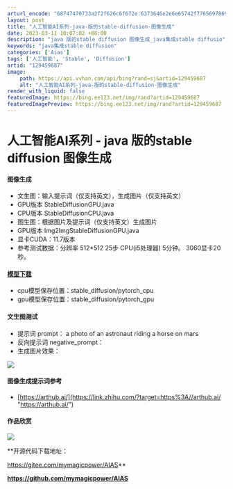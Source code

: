 ```yaml
---
arturl_encode: "68747470733a2f2f626c6f672e:6373646e2e6e65742f77656978696e5f33393335353133362f:61727469636c652f64657461696c732f313239343539363837"
layout: post
title: "人工智能AI系列-java-版的stable-diffusion-图像生成"
date: 2023-03-11 10:07:02 +08:00
description: "java 版的stable diffusion 图像生成_java集成stable diffusio"
keywords: "java集成stable diffusion"
categories: ['Aias']
tags: ['人工智能', 'Stable', 'Diffusion']
artid: "129459687"
image:
    path: https://api.vvhan.com/api/bing?rand=sj&artid=129459687
    alt: "人工智能AI系列-java-版的stable-diffusion-图像生成"
render_with_liquid: false
featuredImage: https://bing.ee123.net/img/rand?artid=129459687
featuredImagePreview: https://bing.ee123.net/img/rand?artid=129459687
---
```


# 人工智能AI系列 - java 版的stable diffusion 图像生成

#### **图像生成**

* 文生图：输入提示词（仅支持英文），生成图片（仅支持英文）
* GPU版本 StableDiffusionGPU.java
* CPU版本 StableDiffusionCPU.java
* 图生图：根据图片及提示词（仅支持英文）生成图片
* GPU版本 Img2ImgStableDiffusionGPU.java
* 显卡CUDA：11.7版本
* 参考测试数据：分辨率 512\*512 25步 CPU(i5处理器) 5分钟。 3060显卡20秒。

#### **[模型下载](https://link.zhihu.com/?target=https%3A//pan.baidu.com/s/1mVaxSQ9lVsDVE36CeGNrSw%3Fpwd%3Dewhg "模型下载")**

* cpu模型保存位置：stable\_diffusion/pytorch\_cpu
* gpu模型保存位置：stable\_diffusion/pytorch\_gpu

#### **文生图测试**

* 提示词 prompt： a photo of an astronaut riding a horse on mars
* 反向提示词 negative\_prompt：
* 生成图片效果：

![](https://i-blog.csdnimg.cn/blog_migrate/b18e11f42a70d1f2a762762b2c43a4e7.png)

#### **图像生成提示词参考**

* [https://arthub.ai/](https://link.zhihu.com/?target=https%3A//arthub.ai/ "https://arthub.ai/")

#### **作品欣赏**

![](https://i-blog.csdnimg.cn/blog_migrate/1e552c421918095a716ac6bcf28fb2c6.png)

**开源代码下载地址：
  
https://gitee.com/mymagicpower/AIAS**

**https://github.com/mymagicpower/AIAS**